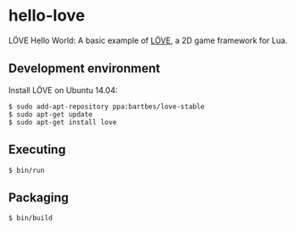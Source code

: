 hello-love
==========

LÖVE Hello World: A basic example of [LÖVE](https://love2d.org/), a 2D game framework for Lua.


Development environment
-----------------------

Install LÖVE on Ubuntu 14.04:

```
$ sudo add-apt-repository ppa:bartbes/love-stable
$ sudo apt-get update
$ sudo apt-get install love
```


Executing
---------

```
$ bin/run
```


Packaging
---------

```
$ bin/build
```
